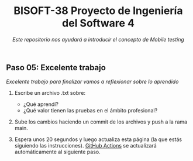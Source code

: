 <header>

<!--
  <<< Author notes: Course header >>>
  Read <https://skills.github.com/quickstart> for more information about how to build courses using this template.
  Include a 1280×640 image, course name in sentence case, and a concise description in emphasis.
  In your repository settings: enable template repository, add your 1280×640 social image, auto delete head branches.
  Next to "About", add description & tags; disable releases, packages, & environments.
  Add your open source license, GitHub uses the MIT license.
-->

# BISOFT-38 Proyecto de Ingeniería del Software 4

_Este repositorio nos ayudará a introducir el concepto de Mobile testing_

</header>

<!--
  <<< Author notes: Step 5 >>>
  Start this step by acknowledging the previous step.
  Define terms and link to docs.github.com.
  TBD-step-5-notes.
-->

## Paso 05: Excelente trabajo

_Excelente trabajo para finalizar vamos a reflexionar sobre lo aprendido_

1. Escribe un archivo .txt sobre:
    - ¿Qué aprendí?
    - ¿Qué valor tienen las pruebas en el ámbito profesional?

1. Sube los cambios haciendo un commit de los archivos y push a la rama main.
1. Espera unos 20 segundos y luego actualiza esta página (la que estás siguiendo las instrucciones). [GitHub Actions](https://docs.github.com/en/actions) se actualizará automáticamente al siguiente paso.


